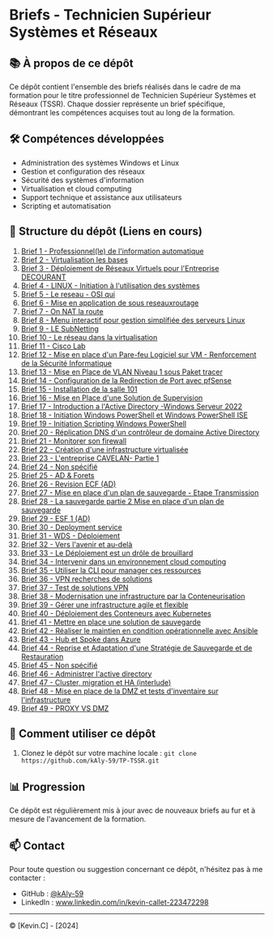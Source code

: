 # Briefs - Technicien Supérieur Systèmes et Réseaux

## 📚 À propos de ce dépôt

Ce dépôt contient l'ensemble des briefs réalisés dans le cadre de ma formation pour le titre professionnel de Technicien Supérieur Systèmes et Réseaux (TSSR). Chaque dossier représente un brief spécifique, démontrant les compétences acquises tout au long de la formation.

## 🛠 Compétences développées

- Administration des systèmes Windows et Linux
- Gestion et configuration des réseaux
- Sécurité des systèmes d'information
- Virtualisation et cloud computing
- Support technique et assistance aux utilisateurs
- Scripting et automatisation

## 📂 Structure du dépôt (Liens en cours)

1. [Brief 1 - Professionnel(le) de l'information automatique](https://github.com/kAly-59/TP-TSSR/tree/main/01-%20Professionnel(le)%20de%20l'information%20automatique)
2. [Brief 2 - Virtualisation les bases](https://github.com/kAly-59/TP-TSSR/tree/main/Brief%202)
3. [Brief 3 - Déploiement de Réseaux Virtuels pour l'Entreprise DECOURANT](https://github.com/kAly-59/TP-TSSR/tree/main/Brief%203)
4. [Brief 4 - LINUX - Initiation à l'utilisation des systèmes](https://github.com/kAly-59/TP-TSSR/tree/main/Brief%204)
5. [Brief 5 - Le reseau - OSI qui](https://github.com/kAly-59/TP-TSSR/tree/main/Brief%205)
6. [Brief 6 - Mise en application de sous reseauxroutage](https://github.com/kAly-59/TP-TSSR/tree/main/Brief%206)
7. [Brief 7 - On NAT la route](https://github.com/kAly-59/TP-TSSR/tree/main/Brief%207)
8. [Brief 8 - Menu interactif pour gestion simplifiée des serveurs Linux](https://github.com/kAly-59/TP-TSSR/tree/main/Brief%208)
9. [Brief 9 - LE SubNetting](https://github.com/kAly-59/TP-TSSR/tree/main/Brief%209)
10. [Brief 10 - Le réseau dans la virtualisation](https://github.com/kAly-59/TP-TSSR/tree/main/Brief%2010)
11. [Brief 11 - Cisco Lab](https://github.com/kAly-59/TP-TSSR/tree/main/Brief%2011)
12. [Brief 12 - Mise en place d'un Pare-feu Logiciel sur VM - Renforcement de la Sécurité Informatique](https://github.com/kAly-59/TP-TSSR/tree/main/Brief%2012)
13. [Brief 13 - Mise en Place de VLAN Niveau 1 sous Paket tracer](https://github.com/kAly-59/TP-TSSR/tree/main/Brief%2013)
14. [Brief 14 - Configuration de la Redirection de Port avec pfSense](https://github.com/kAly-59/TP-TSSR/tree/main/Brief%2014)
15. [Brief 15 - Installation de la salle 101](https://github.com/kAly-59/TP-TSSR/tree/main/Brief%2015)
16. [Brief 16 - Mise en Place d'une Solution de Supervision](https://github.com/kAly-59/TP-TSSR/tree/main/Brief%2016)
17. [Brief 17 - Introduction a l'Active Directory -Windows Serveur 2022](https://github.com/kAly-59/TP-TSSR/tree/main/Brief%2017)
18. [Brief 18 - Initiation Windows PowerShell et Windows PowerShell ISE](https://github.com/kAly-59/TP-TSSR/tree/main/Brief%2018)
19. [Brief 19 - Initiation Scripting Windows PowerShell](https://github.com/kAly-59/TP-TSSR/tree/main/Brief%2019)
20. [Brief 20 - Réplication DNS d'un contrôleur de domaine Active Directory](https://github.com/kAly-59/TP-TSSR/tree/main/Brief%2020)
21. [Brief 21 - Monitorer son firewall](https://github.com/kAly-59/TP-TSSR/tree/main/Brief%2021)
22. [Brief 22 - Création d'une infrastructure virtualisée](https://github.com/kAly-59/TP-TSSR/tree/main/Brief%2022)
23. [Brief 23 - L'entreprise CAVELAN- Partie 1](https://github.com/kAly-59/TP-TSSR/tree/main/Brief%2023)
24. [Brief 24 - Non spécifié](https://github.com/kAly-59/TP-TSSR/tree/main/Brief%2024)
25. [Brief 25 - AD & Forets](https://github.com/kAly-59/TP-TSSR/tree/main/Brief%2025)
26. [Brief 26 - Revision ECF (AD)](https://github.com/kAly-59/TP-TSSR/tree/main/Brief%2026)
27. [Brief 27 - Mise en place d'un plan de sauvegarde - Etape Transmission](https://github.com/kAly-59/TP-TSSR/tree/main/Brief%2027)
28. [Brief 28 - La sauvegarde partie 2 Mise en place d'un plan de sauvegarde](https://github.com/kAly-59/TP-TSSR/tree/main/Brief%2028)
29. [Brief 29 - ESF 1 (AD)](https://github.com/kAly-59/TP-TSSR/tree/main/Brief%2029)
30. [Brief 30 - Deployment service](https://github.com/kAly-59/TP-TSSR/tree/main/Brief%2030)
31. [Brief 31 - WDS - Déploiement](https://github.com/kAly-59/TP-TSSR/tree/main/Brief%2031)
32. [Brief 32 - Vers l'avenir et au-delà](https://github.com/kAly-59/TP-TSSR/tree/main/Brief%2032)
33. [Brief 33 - Le Déploiement est un drôle de brouillard](https://github.com/kAly-59/TP-TSSR/tree/main/Brief%2033)
34. [Brief 34 - Intervenir dans un environnement cloud computing](https://github.com/kAly-59/TP-TSSR/tree/main/Brief%2034)
35. [Brief 35 - Utiliser la CLI pour manager ces ressources](https://github.com/kAly-59/TP-TSSR/tree/main/Brief%2035)
36. [Brief 36 - VPN recherches de solutions](https://github.com/kAly-59/TP-TSSR/tree/main/Brief%2036)
37. [Brief 37 - Test de solutions VPN](https://github.com/kAly-59/TP-TSSR/tree/main/Brief%2037)
38. [Brief 38 - Modernisation une infrastructure par la Conteneurisation](https://github.com/kAly-59/TP-TSSR/tree/main/Brief%2038)
39. [Brief 39 - Gérer une infrastructure agile et flexible](https://github.com/kAly-59/TP-TSSR/tree/main/Brief%2039)
40. [Brief 40 - Déploiement des Conteneurs avec Kubernetes](https://github.com/kAly-59/TP-TSSR/tree/main/Brief%2040)
41. [Brief 41 - Mettre en place une solution de sauvegarde](https://github.com/kAly-59/TP-TSSR/tree/main/Brief%2041)
42. [Brief 42 - Réaliser le maintien en condition opérationnelle avec Ansible](https://github.com/kAly-59/TP-TSSR/tree/main/Brief%2042)
43. [Brief 43 - Hub et Spoke dans Azure](https://github.com/kAly-59/TP-TSSR/tree/main/Brief%2043)
44. [Brief 44 - Reprise et Adaptation d'une Stratégie de Sauvegarde et de Restauration](https://github.com/kAly-59/TP-TSSR/tree/main/Brief%2044)
45. [Brief 45 - Non spécifié](https://github.com/kAly-59/TP-TSSR/tree/main/Brief%2045)
46. [Brief 46 - Administrer l'active directory](https://github.com/kAly-59/TP-TSSR/tree/main/Brief%2046)
47. [Brief 47 - Cluster, migration et HA (interlude)](https://github.com/kAly-59/TP-TSSR/tree/main/Brief%2047)
48. [Brief 48 - Mise en place de la DMZ et tests d'inventaire sur l'infrastructure](https://github.com/kAly-59/TP-TSSR/tree/main/Brief%2048)
49. [Brief 49 - PROXY VS DMZ](https://github.com/kAly-59/TP-TSSR/tree/main/Brief%2049)

## 🚀 Comment utiliser ce dépôt

1. Clonez le dépôt sur votre machine locale :
``git clone https://github.com/kAly-59/TP-TSSR.git``

## 📊 Progression

Ce dépôt est régulièrement mis à jour avec de nouveaux briefs au fur et à mesure de l'avancement de la formation.

## 📫 Contact

Pour toute question ou suggestion concernant ce dépôt, n'hésitez pas à me contacter :

- GitHub : [@kAly-59](https://github.com/kAly-59)
- LinkedIn : www.linkedin.com/in/kevin-callet-223472298

---

© [Kevin.C] - [2024]
